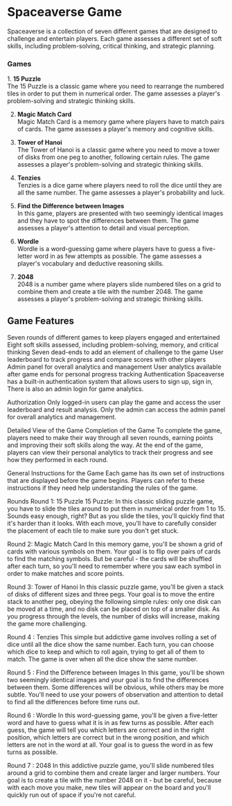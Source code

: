 <h1>Spaceaverse Game</h1>
Spaceaverse is a collection of seven different games that are designed to challenge and entertain players. Each game assesses a different set of soft skills, including problem-solving, critical thinking, and strategic planning.

<h3>Games</h3>
1. <b>15 Puzzle</b><br/>
    The 15 Puzzle is a classic game where you need to rearrange the numbered tiles in order to put them in numerical order. The game assesses a player's problem-solving and strategic thinking skills.

2. <b>Magic Match Card</b><br/>
    Magic Match Card is a memory game where players have to match pairs of cards. The game assesses a player's memory and cognitive skills.

3. <b>Tower of Hanoi</b><br/>
    The Tower of Hanoi is a classic game where you need to move a tower of disks from one peg to another, following certain rules. The game assesses a player's problem-solving and strategic thinking skills.

4. <b>Tenzies</b><br/>
    Tenzies is a dice game where players need to roll the dice until they are all the same number. The game assesses a player's probability and luck.

5. <b>Find the Difference between Images</b><br/>
    In this game, players are presented with two seemingly identical images and they have to spot the differences between them. The game assesses a player's attention to detail and visual perception.

6. <b>Wordle</b><br/>
    Wordle is a word-guessing game where players have to guess a five-letter word in as few attempts as possible. The game assesses a player's vocabulary and deductive reasoning skills.

7. <b>2048</b><br/>
    2048 is a number game where players slide numbered tiles on a grid to combine them and create a tile with the number 2048. The game assesses a player's problem-solving and strategic thinking skills.

<h2>Game Features</h2>
Seven rounds of different games to keep players engaged and entertained
Eight soft skills assessed, including problem-solving, memory, and critical thinking
Seven dead-ends to add an element of challenge to the game
User leaderboard to track progress and compare scores with other players
Admin panel for overall analytics and management
User analytics available after game ends for personal progress tracking
Authentication
Spaceaverse has a built-in authentication system that allows users to sign up, sign in, There is also an admin login for game analytics.

Authorization
Only logged-in users can play the game and access the user leaderboard and result analysis. Only the admin can access the admin panel for overall analytics and management.

Detailed View of the Game
Completion of the Game
To complete the game, players need to make their way through all seven rounds, earning points and improving their soft skills along the way. At the end of the game, players can view their personal analytics to track their progress and see how they performed in each round.

General Instructions for the Game
Each game has its own set of instructions that are displayed before the game begins. Players can refer to these instructions if they need help understanding the rules of the game.

Rounds
Round 1: 15 Puzzle
15 Puzzle: In this classic sliding puzzle game, you have to slide the tiles around to put them in numerical order from 1 to 15. Sounds easy enough, right? But as you slide the tiles, you'll quickly find that it's harder than it looks. With each move, you'll have to carefully consider the placement of each tile to make sure you don't get stuck.

Round 2: Magic Match Card
 In this memory game, you'll be shown a grid of cards with various symbols on them. Your goal is to flip over pairs of cards to find the matching symbols. But be careful - the cards will be shuffled after each turn, so you'll need to remember where you saw each symbol in order to make matches and score points.

Round 3: Tower of Hanoi
 In this classic puzzle game, you'll be given a stack of disks of different sizes and three pegs. Your goal is to move the entire stack to another peg, obeying the following simple rules: only one disk can be moved at a time, and no disk can be placed on top of a smaller disk. As you progress through the levels, the number of disks will increase, making the game more challenging.

Round 4 : Tenzies
 This simple but addictive game involves rolling a set of dice until all the dice show the same number. Each turn, you can choose which dice to keep and which to roll again, trying to get all of them to match. The game is over when all the dice show the same number.

Round 5 : Find the Difference between Images
 In this game, you'll be shown two seemingly identical images and your goal is to find the differences between them. Some differences will be obvious, while others may be more subtle. You'll need to use your powers of observation and attention to detail to find all the differences before time runs out.

Round 6 : Wordle
 In this word-guessing game, you'll be given a five-letter word and have to guess what it is in as few turns as possible. After each guess, the game will tell you which letters are correct and in the right position, which letters are correct but in the wrong position, and which letters are not in the word at all. Your goal is to guess the word in as few turns as possible.

Round 7 : 2048
 In this addictive puzzle game, you'll slide numbered tiles around a grid to combine them and create larger and larger numbers. Your goal is to create a tile with the number 2048 on it - but be careful, because with each move you make, new tiles will appear on the board and you'll quickly run out of space if you're not careful.